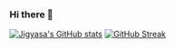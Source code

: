 ### Hi there 👋

[![Jigyasa's GitHub stats](https://github-readme-stats.vercel.app/api?username=Jigyasa-G&count_private=true&show_icons=true&theme=merko)](https://github.com/Jigyasa-G)
[![GitHub Streak](https://streak-stats.demolab.com/?user=Jigyasa-G&count_private=true&show_icons=true&theme=synthwave)](https://github.com/Jigyasa-G)

<!--
**Jigyasa-G/Jigyasa-G** is a ✨ _special_ ✨ repository because its `README.md` (this file) appears on your GitHub profile.

Here are some ideas to get you started:

- 🔭 I’m currently working on ...
- 🌱 I’m currently learning ...
- 👯 I’m looking to collaborate on ...
- 🤔 I’m looking for help with ...
- 💬 Ask me about ...
- 📫 How to reach me: ...
- 😄 Pronouns: ...
- ⚡ Fun fact: ...
-->
